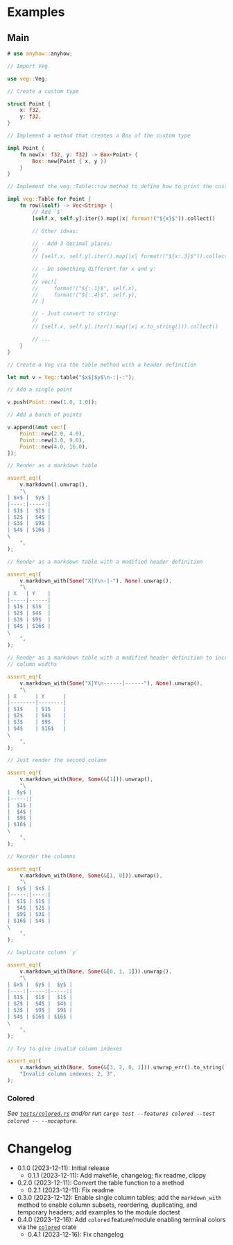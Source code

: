 # Examples

## Main

```rust
# use anyhow::anyhow;

// Import Veg

use veg::Veg;

// Create a custom type

struct Point {
    x: f32,
    y: f32,
}

// Implement a method that creates a Box of the custom type

impl Point {
    fn new(x: f32, y: f32) -> Box<Point> {
        Box::new(Point { x, y })
    }
}

// Implement the veg::Table::row method to define how to print the custom type

impl veg::Table for Point {
    fn row(&self) -> Vec<String> {
        // Add `$`
        [self.x, self.y].iter().map(|x| format!("${x}$")).collect()

        // Other ideas:

        // - Add 3 decimal places:
        //
        // [self.x, self.y].iter().map(|x| format!("${x:.3}$")).collect()

        // - Do something different for x and y:
        //
        // vec![
        //     format!("${:.1}$", self.x),
        //     format!("${:.4}$", self.y),
        // ]

        // - Just convert to string:
        //
        // [self.x, self.y].iter().map(|x| x.to_string())).collect()

        // ...
    }
}

// Create a Veg via the table method with a header definition

let mut v = Veg::table("$x$|$y$\n-:|-:");

// Add a single point

v.push(Point::new(1.0, 1.0));

// Add a bunch of points

v.append(&mut vec![
    Point::new(2.0, 4.0),
    Point::new(3.0, 9.0),
    Point::new(4.0, 16.0),
]);

// Render as a markdown table

assert_eq!(
    v.markdown().unwrap(),
    "\
| $x$ |  $y$ |
|----:|-----:|
| $1$ |  $1$ |
| $2$ |  $4$ |
| $3$ |  $9$ |
| $4$ | $16$ |
\
    ",
);

// Render as a markdown table with a modified header definition

assert_eq!(
    v.markdown_with(Some("X|Y\n-|-"), None).unwrap(),
    "\
| X   | Y    |
|-----|------|
| $1$ | $1$  |
| $2$ | $4$  |
| $3$ | $9$  |
| $4$ | $16$ |
\
    ",
);

// Render as a markdown table with a modified header definition to increase the
// column widths

assert_eq!(
    v.markdown_with(Some("X|Y\n------|------"), None).unwrap(),
    "\
| X      | Y      |
|--------|--------|
| $1$    | $1$    |
| $2$    | $4$    |
| $3$    | $9$    |
| $4$    | $16$   |
\
    ",
);

// Just render the second column

assert_eq!(
    v.markdown_with(None, Some(&[1])).unwrap(),
    "\
|  $y$ |
|-----:|
|  $1$ |
|  $4$ |
|  $9$ |
| $16$ |
\
    ",
);

// Reorder the columns

assert_eq!(
    v.markdown_with(None, Some(&[1, 0])).unwrap(),
    "\
|  $y$ | $x$ |
|-----:|----:|
|  $1$ | $1$ |
|  $4$ | $2$ |
|  $9$ | $3$ |
| $16$ | $4$ |
\
    ",
);

// Duplicate column `y`

assert_eq!(
    v.markdown_with(None, Some(&[0, 1, 1])).unwrap(),
    "\
| $x$ |  $y$ |  $y$ |
|----:|-----:|-----:|
| $1$ |  $1$ |  $1$ |
| $2$ |  $4$ |  $4$ |
| $3$ |  $9$ |  $9$ |
| $4$ | $16$ | $16$ |
\
    ",
);

// Try to give invalid column indexes

assert_eq!(
    v.markdown_with(None, Some(&[3, 2, 0, 1])).unwrap_err().to_string(),
    "Invalid column indexes: 2, 3",
);
```

### Colored

*See [`tests/colored.rs`] and/or run `cargo test --features colored --test colored -- --nocapture`.*

[`tests/colored.rs`]: tests/colored.rs

# Changelog

* 0.1.0 (2023-12-11): Initial release
    * 0.1.1 (2023-12-11): Add makefile, changelog; fix readme, clippy
* 0.2.0 (2023-12-11): Convert the table function to a method
    * 0.2.1 (2023-12-11): Fix readme
* 0.3.0 (2023-12-12): Enable single column tables; add the `markdown_with`
  method to enable column subsets, reordering, duplicating, and temporary
  headers; add examples to the module doctest
* 0.4.0 (2023-12-16): Add `colored` feature/module enabling terminal colors via
  the [`colored`] crate
    * 0.4.1 (2023-12-16): Fix changelog

[`colored`]: https://crates.io/crates/colored

